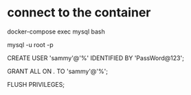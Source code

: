 

# connect to the container
docker-compose exec mysql bash


mysql -u root -p


CREATE USER 'sammy'@'%' IDENTIFIED BY 'PassWord@123';

GRANT ALL ON *.* TO 'sammy'@'%';

FLUSH PRIVILEGES;




